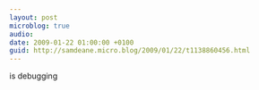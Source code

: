 ```yaml
---
layout: post
microblog: true
audio: 
date: 2009-01-22 01:00:00 +0100
guid: http://samdeane.micro.blog/2009/01/22/t1138860456.html
---
```

is debugging
